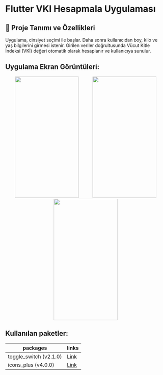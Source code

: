 # Flutter VKI Hesapmala Uygulaması
## 🚀 Proje Tanımı ve Özellikleri
Uygulama, cinsiyet seçimi ile başlar. Daha sonra kullanıcıdan boy, kilo ve yaş bilgilerini girmesi istenir. Girilen veriler doğrultusunda Vücut Kitle İndeksi (VKİ) değeri otomatik olarak hesaplanır ve kullanıcıya sunulur.

## Uygulama Ekran Görüntüleri:
<p align="center">
  <img hspace="20" src="https://github.com/user-attachments/assets/690749e4-e8eb-458b-998b-beddd97b38ae" width="200" height="380">
  <img hspace="20" src="https://github.com/user-attachments/assets/de662aee-209c-4f17-8f5c-2060b5bd5e87" width="200" height="380">
  <img hspace="20" src="https://github.com/user-attachments/assets/dc0a9d60-e269-4292-93c9-4ca69b441820" width="200" height="380">
<p>

## Kullanılan paketler:

| packages | links |
| --| --|
| toggle_switch (v2.1.0) | [Link](https://pub.dev/packages/toggle_switch) |
| icons_plus (v4.0.0) | [Link](https://pub.dev/packages/icons_plus) |
